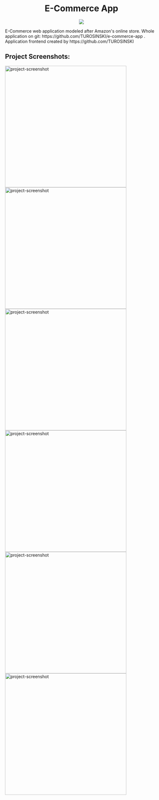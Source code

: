 <h1 align="center" id="title">E-Commerce App</h1>

<p align="center"><img src="https://socialify.git.ci/PanRadziu/e-Commerce-app-backend/image?language=1&name=1&owner=1&theme=Light"></p>

<p id="description">E-Commerce web application modeled after Amazon's online store. Whole application on git: https://github.com/TUROSINSKI/e-commerce-app . Application frontend created by https://github.com/TUROSINSKI</p>

<h2>Project Screenshots:</h2>

<img src="https://i.ibb.co/tD8Vjpw/Starting-Page.png" alt="project-screenshot" width="400" height="400/">

<img src="https://i.ibb.co/fFZC8DG/Basket.png" alt="project-screenshot" width="400" height="400/">

<img src="https://i.ibb.co/gSrrLbd/Order.png" alt="project-screenshot" width="400" height="400/">

<img src="https://i.ibb.co/yskrGRy/SignUp.png" alt="project-screenshot" width="400" height="400/">

<img src="https://i.ibb.co/vXcJHfT/SignIn.png" alt="project-screenshot" width="400" height="400/">

<img src="https://i.ibb.co/zx7wLJ5/Details.png" alt="project-screenshot" width="400" height="400/">
